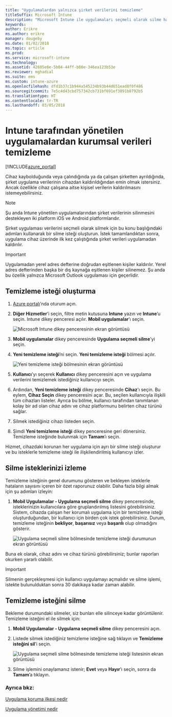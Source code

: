```yaml
---
title: "Uygulamalardan yalnızca şirket verilerini temizleme"
titleSuffix: Microsoft Intune
description: "Microsoft Intune ile uygulamaları seçmeli olarak silme hakkında bilgi edinin."
keywords: 
author: Erikre
ms.author: erikre
manager: dougeby
ms.date: 01/02/2018
ms.topic: article
ms.prod: 
ms.service: microsoft-intune
ms.technology: 
ms.assetid: 42605e6e-5b84-44ff-b86e-346ea123b53e
ms.reviewer: mghadial
ms.suite: ems
ms.custom: intune-azure
ms.openlocfilehash: dfd1b37c1b944a545234b93b44d651ead8f0f486
ms.sourcegitcommit: 7e5c4d43cbd757342cb731bf691ef3891b0792b5
ms.translationtype: HT
ms.contentlocale: tr-TR
ms.lasthandoff: 03/05/2018
---
```

# <a name="how-to-wipe-only-corporate-data-from-intune-managed-apps"></a>Intune tarafından yönetilen uygulamalardan kurumsal verileri temizleme

[!INCLUDE[azure_portal](./includes/azure_portal.md)]

Cihaz kaybolduğunda veya çalındığında ya da çalışan şirketten ayrıldığında, şirket uygulama verilerinin cihazdan kaldırıldığından emin olmak istersiniz. Ancak özellikle cihaz çalışana aitse kişisel verilerin kaldırılmasını istemeyebilirsiniz.

>[!NOTE]
> Şu anda Intune yönetilen uygulamalarından şirket verilerinin silinmesini destekleyen iki platform iOS ve Android platformlarıdır.

Şirket uygulaması verilerini seçmeli olarak silmek için bu konu başlığındaki adımları kullanarak bir silme isteği oluşturun. İstek tamamlandıktan sonra, uygulama cihaz üzerinde ilk kez çalıştığında şirket verileri uygulamadan kaldırılır.

>[!IMPORTANT]
> Uygulamadan yerel adres defterine doğrudan eşitlenen kişiler kaldırılır. Yerel adres defterinden başka bir dış kaynağa eşitlenen kişiler silinemez. Şu anda bu özellik yalnızca Microsoft Outlook uygulaması için geçerlidir.

## <a name="create-a-wipe-request"></a>Temizleme isteği oluşturma

1.  [Azure portalı](https://portal.azure.com)’nda oturum açın.

2.  **Diğer Hizmetler**’i seçin, filtre metin kutusuna **Intune** yazın ve **Intune**’u seçin. Intune dikey penceresi açılır. **Mobil uygulamalar**’ı seçin.

    ![Microsoft Intune dikey penceresinin ekran görüntüsü](./media/apps-selective-wipe01.png)

3.  **Mobil uygulamalar** dikey penceresinde **Uygulama seçmeli silme**’yi seçin.

4.  **Yeni temizleme isteği**’ni seçin. **Yeni temizleme isteği** bölmesi açılır.

    ![Yeni temizleme isteği bölmesinin ekran görüntüsü](./media/AzurePortal_MAM_NewWipeRequest.png)

5.  **Kullanıcı**'yı seçerek **Kullanıcı** dikey penceresini açın ve uygulama verilerini temizlemek istediğiniz kullanıcıyı seçin.

6.  Ardından, **Yeni temizleme isteği** dikey penceresinde **Cihaz**'ı seçin. Bu eylem, **Cihaz Seçin** dikey penceresini açar. Bu, seçilen kullanıcıyla ilişkili tüm cihazları listeler. Ayrıca bu bölme, kullanıcı tarafından tanımlanan kolay bir ad olan cihaz adını ve cihaz platformunu belirten cihaz türünü sağlar. 

7. Silmek istediğiniz cihazı listeden seçin.

8.  Şimdi **Yeni temizleme isteği** dikey penceresine geri dönersiniz. Temizleme isteğinde bulunmak için **Tamam**’ı seçin.

Hizmet, cihazdaki korunan her uygulama için ayrı bir silme isteği oluşturur ve bu isteklerle temizleme isteği ile ilişkilendirilmiş kullanıcıyı izler.

## <a name="monitor-your-wipe-requests"></a>Silme isteklerinizi izleme

Temizleme isteğinin genel durumunu gösteren ve bekleyen isteklerle hataların sayısını içeren bir özet raporunuz olabilir. Daha fazla bilgi almak için şu adımları izleyin:

1.  **Mobil Uygulamalar - Uygulama seçmeli silme** dikey penceresinde, isteklerinizin kullanıcılara göre gruplandırılmış listesini görebilirsiniz. Sistem, cihazda çalışan her korumalı uygulama için bir temizleme isteği oluşturduğundan, bir kullanıcı için birden çok istek görebilirsiniz. Durum, temizleme isteğinin **bekliyor**, **başarısız** veya **başarılı** olup olmadığını gösterir.

    ![Uygulama seçmeli silme bölmesinde temizleme isteği durumunun ekran görüntüsü](./media/wipe-request-status-1.png)

Buna ek olarak, cihaz adını ve cihaz türünü görebilirsiniz; bunlar raporları okurken yararlı olabilir.

>[!IMPORTANT]
> Silmenin gerçekleşmesi için kullanıcı uygulamayı açmalıdır ve silme işlemi, istekte bulunulduktan sonra 30 dakikaya kadar zaman alabilir.

## <a name="delete-a-wipe-request"></a>Temizleme isteğini silme

Bekleme durumundaki silmeler, siz bunları elle silinceye kadar görüntülenir. Temizleme isteğini el ile silmek için:

1.  **Mobil Uygulamalar - Uygulama seçmeli silme** dikey penceresini açın.

2.  Listede silmek istediğiniz temizleme isteğine sağ tıklayın ve **Temizleme isteğini sil**’i seçin.

    ![Uygulama seçmeli silme bölmesinde temizleme isteği listesinin ekran görüntüsü](./media/delete-wipe-request.png)

3.  Silme işlemini onaylamanız istenir; **Evet** veya **Hayır**’ı seçin, sonra da **Tamam**’a tıklayın.

### <a name="see-also"></a>Ayrıca bkz:
[Uygulama koruma ilkesi nedir](app-protection-policy.md)

[Uygulama yönetimi nedir](app-management.md)
